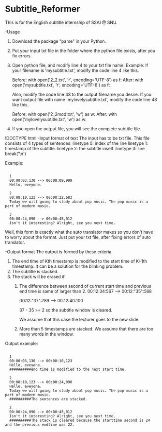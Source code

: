 # Subtitle_Reformer
This is for the English subtitle internship of SSAI @ SNU.

-Usage
1. Download the package "parse" in your Python.
2. Put your input txt file in the folder where the python file exists, after you fix errors.
3. Open python file, and modify line 4 to your txt file name.
  Example:
    If your filename is 'mysubtitle.txt',
    modify the code line 4 like this.

      Before: with open('2_2.txt', 'r', encoding='UTF-8') as f:
      After:  with open('mysubtitle.txt', 'r', encoding='UTF-8') as f:

    Also, modify the code line 48 to the output filename you desire.
    If you want output file with name 'mylovelysubtitle.txt',
    modify the code line 48 like this.

      Before: with open('2_2mod.txt', 'w') as w:
      After:  with open('mylovelysubtitle.txt', 'w') as w:
    
4. If you open the output file, you will see the complete subtitle file.

!DOCTYPE html
-Input format of text
The input has to be txt file.
This file consists of 4 types of sentences:
  linetype 0: index of the line
  linetype 1: timestamp of the subtitle.
  linetype 2: the subtitle inself.
  linetype 3: line break('\n')

Example:
<pre><code>
  1
  00:00:03,130 --> 00:00:09,999
  Hello, eveyone.

  2
  00:00:10,123 --> 00:00:22,683
  Today we will going to study about pop music. The pop music is a part of modern music.

  3
  00:00:24,090 --> 00:00:45,012
  Isn't it interesting? Alright, see you next time.
</code></pre>  
Well, this form is exactly what the auto translator makes so you don't have to worry about the format.
Just put your txt file, after fixing errors of auto translator.


-Output format
The output is formed by these criteria.
  1. The end time of Kth timestamp is modified to the start time of K+1th timestamp. It can be a solution for the blinking problem.
  2. The subtitle is stacked.
  3. The stack will be erased if 
      1) The difference between second of current start time and previous end time is same of larger than 2.
          00:12:34:567 --> 00:12:"35":568
          
          00:12:"37":789 --> 00:12:40:100
          
          37 - 35 >= 2 so the subtitle window is cleared.
          
          We assume that this case the lecturer goes to the new slide.
      2) More than 5 timestamps are stacked.
          We assume that there are too many words in the window.
          
Output example:
<pre><code>
  1
  00:00:03,130 --> 00:00:10,123
  Hello, eveyone.
  ##########end time is modified to the next start time.

  2
  00:00:10,123 --> 00:00:24,090
  Hello, eveyone.
  Today we will going to study about pop music. The pop music is a part of modern music.
  ##########The sentences are stacked.

  3
  00:00:24,090 --> 00:00:45,012
  Isn't it interesting? Alright, see you next time.
  ##########The stack is cleared because the starttime second is 24 and the previous endtime was 22.
</code></pre>
  
 
 

